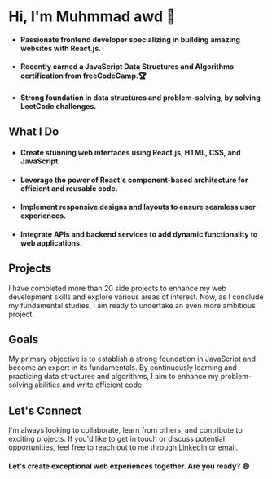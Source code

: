 # Hi, I'm Muhmmad awd 👋

- #### Passionate frontend developer specializing in building amazing websites with React.js.
- #### Recently earned a JavaScript Data Structures and Algorithms certification from freeCodeCamp.🏆
- #### Strong foundation in data structures and problem-solving, by solving LeetCode challenges.

## What I Do

- #### Create stunning web interfaces using React.js, HTML, CSS, and JavaScript.
- #### Leverage the power of React's component-based architecture for efficient and reusable code.
- #### Implement responsive designs and layouts to ensure seamless user experiences.
- #### Integrate APIs and backend services to add dynamic functionality to web applications.

## Projects

 I have completed more than 20 side projects to enhance my web development skills and explore various areas of interest. 
 Now, as I conclude my fundamental studies, I am ready to undertake an even more ambitious project.

## Goals

 My primary objective is to establish a strong foundation in JavaScript and become an expert in its fundamentals. By continuously learning and practicing data structures and algorithms, I aim to enhance my problem-solving abilities and write efficient code.

## Let's Connect

 I'm always looking to collaborate, learn from others, and contribute to exciting projects. If you'd like to get in touch or discuss potential opportunities, feel free to reach out to me through [LinkedIn](https://www.linkedin.com/in/muhmmadawd/) or [email](muhmmad.awd@gmail.com).

#### Let's create exceptional web experiences together. Are you ready? 😄
